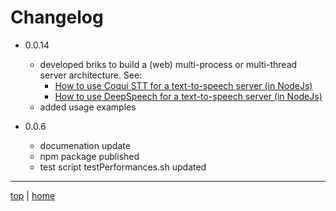 # Changelog

- 0.0.14
  - developed briks to build a (web) multi-process or multi-thread server architecture. See: 
    - [How to use Coqui STT for a text-to-speech server (in NodeJs)](https://github.com/coqui-ai/STT/discussions/1870) 
    - [How to use DeepSpeech for a text-to-speech server (in NodeJs)](https://discourse.mozilla.org/t/how-to-use-deepspeech-for-a-text-to-speech-server-in-nodejs/79636/2)
  - added usage examples

- 0.0.6
  - documenation update
  - npm package published
  - test script testPerformances.sh updated 

---

[top](#) | [home](README.md)


